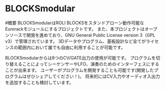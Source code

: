 # BLOCKSmodular

#概要
BLOCKSmodularはROLI BLOCKSをスタンドアローン動作可能なEurorackモジュールにするプロジェクトです。
また、本プロジェクトはオープンソースで開発を進めており、GNU General Public License version 3（GPL v3）で管理されています。
3Dデータやプログラム、基板設計など全てがライセンスの範囲内において誰でも自由に利用することが可能です。

BLOCKSmodularからは8つのCV/GATE出力の使用が可能です。
プログラムを切り替えることによってシーケンサーやLFO、演奏のためのインターフェスにすることが出来ます。
ユーザーがプログラムを開発することも可能です(開発したプログラムはぜひシェアしてください！)。
将来的にはCV入力やオーディオ入出力を追加することも検討しています。

